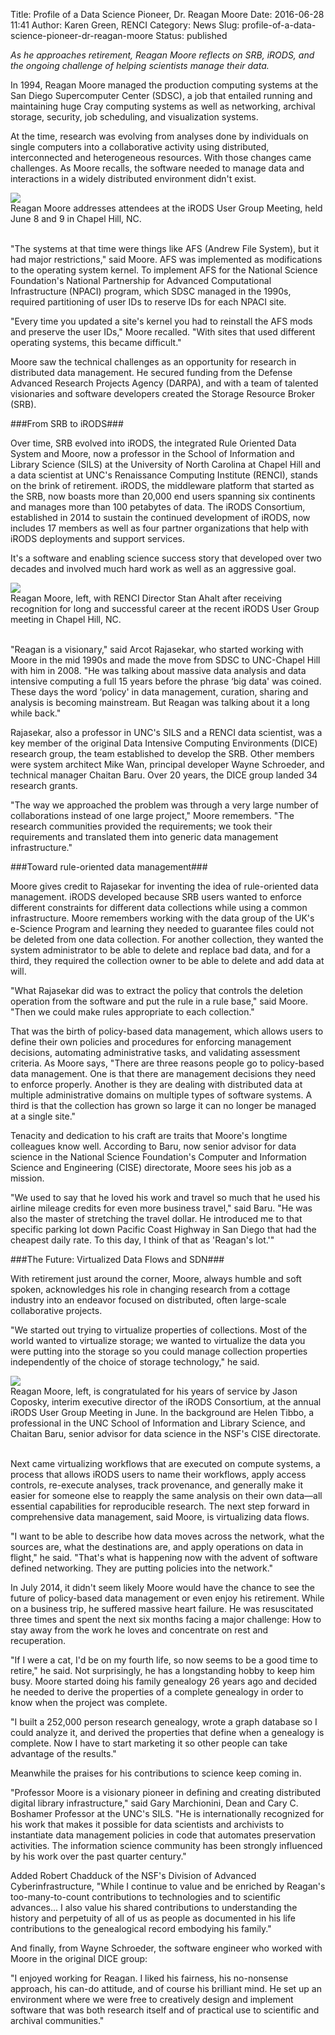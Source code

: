 Title: Profile of a Data Science Pioneer, Dr. Reagan Moore
Date: 2016-06-28 11:41
Author: Karen Green, RENCI
Category: News
Slug: profile-of-a-data-science-pioneer-dr-reagan-moore
Status: published

*As he approaches retirement, Reagan Moore reflects on SRB, iRODS, and
the ongoing challenge of helping scientists manage their data.*

In 1994, Reagan Moore managed the production computing systems at the
San Diego Supercomputer Center (SDSC), a job that entailed running and
maintaining huge Cray computing systems as well as networking, archival
storage, security, job scheduling, and visualization systems.

At the time, research was evolving from analyses done by individuals on
single computers into a collaborative activity using distributed,
interconnected and heterogeneous resources. With those changes came
challenges. As Moore recalls, the software needed to manage data and
interactions in a widely distributed environment didn't exist.

<div class="full_image"><img src="{filename}/uploads/2016/06/Moore-UGM-1600x-768x510.jpg" /></div>

<div class="green_font">Reagan Moore addresses attendees at the iRODS User Group Meeting, held
June 8 and 9 in Chapel Hill, NC.</div>
<br>

"The systems at that time were things like AFS (Andrew File System), but
it had major restrictions," said Moore. AFS was implemented as
modifications to the operating system kernel. To implement AFS for the
National Science Foundation's National Partnership for Advanced
Computational Infrastructure (NPACI) program, which SDSC managed in the
1990s, required partitioning of user IDs to reserve IDs for each NPACI
site.

"Every time you updated a site's kernel you had to reinstall the AFS
mods and preserve the user IDs," Moore recalled. "With sites that used
different operating systems, this became difficult."

Moore saw the technical challenges as an opportunity for research in
distributed data management. He secured funding from the Defense
Advanced Research Projects Agency (DARPA), and with a team of talented
visionaries and software developers created the Storage Resource Broker
(SRB).

###From SRB to iRODS###

Over time, SRB evolved into iRODS, the integrated Rule Oriented Data
System and Moore, now a professor in the School of Information and
Library Science (SILS) at the University of North Carolina at Chapel
Hill and a data scientist at UNC's Renaissance Computing Institute
(RENCI), stands on the brink of retirement. iRODS, the middleware
platform that started as the SRB, now boasts more than 20,000 end users
spanning six continents and manages more than 100 petabytes of data. The
iRODS Consortium, established in 2014 to sustain the continued
development of iRODS, now includes 17 members as well as four partner
organizations that help with iRODS deployments and support services.

It's a software and enabling science success story that developed over
two decades and involved much hard work as well as an aggressive goal.

<div class="full_image"><img src="{filename}/uploads/2016/06/Moore-Ahalt-1600x-768x512.jpg" /></div>
<div class="green_font">Reagan Moore, left, with RENCI Director Stan Ahalt after receiving
recognition for long and successful career at the recent iRODS User
Group meeting in Chapel Hill, NC.</div>
<br>

"Reagan is a visionary," said Arcot Rajasekar, who started working with
Moore in the mid 1990s and made the move from SDSC to UNC-Chapel Hill
with him in 2008. "He was talking about massive data analysis and data
intensive computing a full 15 years before the phrase ‘big data' was
coined. These days the word ‘policy' in data management, curation,
sharing and analysis is becoming mainstream. But Reagan was talking
about it a long while back."

Rajasekar, also a professor in UNC's SILS and a RENCI data scientist,
was a key member of the original Data Intensive Computing Environments
(DICE) research group, the team established to develop the SRB. Other
members were system architect Mike Wan, principal developer Wayne
Schroeder, and technical manager Chaitan Baru. Over 20 years, the DICE
group landed 34 research grants.

"The way we approached the problem was through a very large number of
collaborations instead of one large project," Moore remembers. "The
research communities provided the requirements; we took their
requirements and translated them into generic data management
infrastructure."

###Toward rule-oriented data management###

Moore gives credit to Rajasekar for inventing the idea of rule-oriented
data management. iRODS developed because SRB users wanted to enforce
different constraints for different data collections while using a
common infrastructure. Moore remembers working with the data group of
the UK's e-Science Program and learning they needed to guarantee files
could not be deleted from one data collection. For another collection,
they wanted the system administrator to be able to delete and replace
bad data, and for a third, they required the collection owner to be able
to delete and add data at will.

"What Rajasekar did was to extract the policy that controls the deletion
operation from the software and put the rule in a rule base," said
Moore. "Then we could make rules appropriate to each collection."

That was the birth of policy-based data management, which allows users
to define their own policies and procedures for enforcing management
decisions, automating administrative tasks, and validating assessment
criteria. As Moore says, "There are three reasons people go to
policy-based data management. One is that there are management decisions
they need to enforce properly. Another is they are dealing with
distributed data at multiple administrative domains on multiple types of
software systems. A third is that the collection has grown so large it
can no longer be managed at a single site."

Tenacity and dedication to his craft are traits that Moore's longtime
colleagues know well. According to Baru, now senior advisor for data
science in the National Science Foundation's Computer and Information
Science and Engineering (CISE) directorate, Moore sees his job as a
mission.

"We used to say that he loved his work and travel so much that he used
his airline mileage credits for even more business travel," said Baru.
"He was also the master of stretching the travel dollar. He introduced
me to that specific parking lot down Pacific Coast Highway in San Diego
that had the cheapest daily rate. To this day, I think of that as
'Reagan's lot.'"

###The Future: Virtualized Data Flows and SDN###

With retirement just around the corner, Moore, always humble and soft
spoken, acknowledges his role in changing research from a cottage
industry into an endeavor focused on distributed, often large-scale
collaborative projects.

"We started out trying to virtualize properties of collections. Most of
the world wanted to virtualize storage; we wanted to virtualize the data
you were putting into the storage so you could manage collection
properties independently of the choice of storage technology," he said.

<div class="full_image"><img src="{filename}/uploads/2016/06/Moore-Coposky-1600x-768x512.jpg" /></div>
<div class="green_font">Reagan Moore, left, is congratulated for his years of service by Jason
Coposky, interim executive director of the iRODS Consortium, at the
annual iRODS User Group Meeting in June. In the background are Helen
Tibbo, a professional in the UNC School of Information and Library
Science, and Chaitan Baru, senior advisor for data science in the NSF's
CISE directorate.</div>
<br>

Next came virtualizing workflows that are executed on compute systems, a
process that allows iRODS users to name their workflows, apply access
controls, re-execute analyses, track provenance, and generally make it
easier for someone else to reapply the same analysis on their own
data—all essential capabilities for reproducible research. The next step
forward in comprehensive data management, said Moore, is virtualizing
data flows.

"I want to be able to describe how data moves across the network, what
the sources are, what the destinations are, and apply operations on data
in flight," he said. "That's what is happening now with the advent of
software defined networking. They are putting policies into the
network."

In July 2014, it didn't seem likely Moore would have the chance to see
the future of policy-based data management or even enjoy his retirement.
While on a business trip, he suffered massive heart failure. He was
resuscitated three times and spent the next six months facing a major
challenge: How to stay away from the work he loves and concentrate on
rest and recuperation.

"If I were a cat, I'd be on my fourth life, so now seems to be a good
time to retire," he said. Not surprisingly, he has a longstanding hobby
to keep him busy. Moore started doing his family genealogy 26 years ago
and decided he needed to derive the properties of a complete genealogy
in order to know when the project was complete.

"I built a 252,000 person research genealogy, wrote a graph database so
I could analyze it, and derived the properties that define when a
genealogy is complete. Now I have to start marketing it so other people
can take advantage of the results."

Meanwhile the praises for his contributions to science keep coming in.

"Professor Moore is a visionary pioneer in defining and creating
distributed digital library infrastructure," said Gary Marchionini, Dean
and Cary C. Boshamer Professor at the UNC's SILS. "He is internationally
recognized for his work that makes it possible for data scientists and
archivists to instantiate data management policies in code that
automates preservation activities. The information science community has
been strongly influenced by his work over the past quarter century."

Added Robert Chadduck of the NSF's Division of Advanced
Cyberinfrastructure, "While I continue to value and be enriched by
Reagan's too-many-to-count contributions to technologies and to
scientific advances... I also value his shared contributions to
understanding the history and perpetuity of all of us as people as
documented in his life contributions to the genealogical record
embodying his family."

And finally, from Wayne Schroeder, the software engineer who worked with
Moore in the original DICE group:

"I enjoyed working for Reagan. I liked his fairness, his no-nonsense
approach, his can-do attitude, and of course his brilliant mind. He set
up an environment where we were free to creatively design and implement
software that was both research itself and of practical use to
scientific and archival communities."
